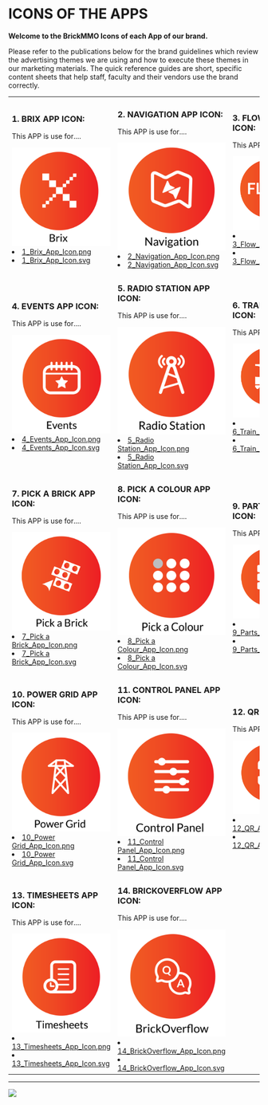 # ICONS OF THE APPS
<style>@import url("//readme.codeadam.ca/readme.css");</style>

**Welcome to the BrickMMO Icons of each App of our brand.**

Please refer to the publications below for the brand guidelines which review the advertising themes we are using and how to execute these themes in our marketing materials. The quick reference guides are short, specific content sheets that help staff, faculty and their vendors use the brand correctly.

<table>
<tr>
<td width="33.3%">

<h3>1. BRIX APP ICON:</h3>

<p>This APP is use for....</p>

<img src="icons/png/1_Brix_App_Icon.png">

<li><a href="icons/png/1_Brix_App_Icon.png" download>1_Brix_App_Icon.png</a></li>
<li><a href="icons/svg/1_Brix_App_Icon.svg" download>1_Brix_App_Icon.svg</a></li>
</td>

<td width="33.3%">

<h3>2. NAVIGATION APP ICON:</h3>

<p>This APP is use for....</p> 

<img src="icons/png/2_Navigation_App_Icon.png">

<li><a href="icons/png/2_Navigation_App_Icon.png" download>2_Navigation_App_Icon.png</a></li>
<li><a href="icons/svg/2_Navigation_App_Icon.svg" download>2_Navigation_App_Icon.svg</a></li>

</td>

<td width="33.3%">

<h3>3. FLOW APP ICON:</h3>

<p>This APP is use for....</p>

<img src="icons/png/3_Flow_App_Icon.png">

<li><a href="icons/png/3_Flow_App_Icon.png" download>3_Flow_App_Icon.png</a></li>
<li><a href="icons/svg/3_Flow_App_Icon.svg" download>3_Flow_App_Icon.svg</a></li>

</tr>

</td>
<tr>
<td width="33.3%">

<h3>4. EVENTS APP ICON:</h3>

<p>This APP is use for....</p>

<img src="icons/png/4_Events_App_Icon.png">

<li><a href="icons/png/4_Events_App_Icon.png" download>4_Events_App_Icon.png</a></li>
<li><a href="icons/svg/4_Events_App_Icon.svg" download>4_Events_App_Icon.svg</a></li>

</td>

<td width="33.3%">

<h3>5. RADIO STATION APP ICON:</h3>

<p>This APP is use for....</p>

<img src="icons/png/5_Radio Station_App_Icon.png">

<li><a href="icons/png/5_Radio Station_App_Icon.png" download>5_Radio Station_App_Icon.png</a></li>
<li><a href="icons/svg/5_Radio Station_App_Icon.svg" download>5_Radio Station_App_Icon.svg</a></li>

</td>

<td width="33.3%">

<h3>6. TRAIN APP ICON:</h3>

<p>This APP is use for....</p>

<img src="icons/png/6_Train_App_Icon.png">

<li><a href="icons/png/6_Train_App_Icon.png" download>6_Train_App_Icon.png</a></li>
<li><a href="icons/svg/6_Train_App_Icon.svg" download>6_Train_App_Icon.svg</a></li>

</td>

<tr>

<td width="33.3%">

<h3>7. PICK A BRICK APP ICON:</h3>

<p>This APP is use for....</p>

<img src="icons/png/7_Pick a Brick_App_Icon.png">

<li><a href="icons/png/7_Pick a Brick_App_Icon.png" download>7_Pick a Brick_App_Icon.png</a></li>
<li><a href="icons/svg/7_Pick a Brick_App_Icon.svg" download>7_Pick a Brick_App_Icon.svg</a></li>

</td>

<td width="33.3%">

<h3>8. PICK A COLOUR APP ICON:</h3>

<p>This APP is use for....</p>

<img src="icons/png/8_Pick a Colour_App_Icon.png">

<li><a href="icons/png/8_Pick a Colour_App_Icon.png" download>8_Pick a Colour_App_Icon.png</a></li>
<li><a href="icons/svg/8_Pick a Colour_App_Icon.svg" download>8_Pick a Colour_App_Icon.svg</a></li>

</td>

<td width="33.3%">

<h3>9. PARTS APP ICON:</h3>

<p>This APP is use for....</p>

<img src="icons/png/9_Parts_App_Icon.png">

<li><a href="icons/png/9_Parts_App_Icon.png" download>9_Parts_App_Icon.png</a></li>
<li><a href="icons/svg/9_Parts_App_Icon.svg" download>9_Parts_App_Icon.svg</a></li>

</td>

<tr>

<td width="33.3%">

<h3>10. POWER GRID APP ICON:</h3>

<p>This APP is use for....</p>

<img src="icons/png/10_Power Grid_App_Icon.png">

<li><a href="icons/png/0_Power Grid_App_Icon.png" download>10_Power Grid_App_Icon.png</a></li>
<li><a href="icons/svg/10_Power Grid_App_Icon.svg" download>10_Power Grid_App_Icon.svg</a></li>

</td>

<td width="33.3%">

<h3>11. CONTROL PANEL APP ICON:</h3>

<p>This APP is use for....</p>

<img src="icons/png/11_Control Panel_App_Icon.png">

<li><a href="icons/png/11_Control Panel_App_Icon.png" download>11_Control Panel_App_Icon.png</a></li>
<li><a href="icons/svg/11_Control Panel_App_Icon.svg" download>11_Control Panel_App_Icon.svg</a></li>

</td>

<td width="33.3%">

<h3>12. QR APP ICON:</h3>

<p>This APP is use for....</p>

<img src="icons/png/12_QR_App_Icon.png">

<li><a href="icons/png/12_QR_App_Icon.png" download>12_QR_App_Icon.png</a></li>
<li><a href="icons/svg/12_QR_App_Icon.svg" download>12_QR_App_Icon.svg</a></li>

<tr>

<td width="33.3%">

<h3>13. TIMESHEETS APP ICON:</h3>

<p>This APP is use for....</p>

<img src="icons/png/13_Timesheets_App_Icon.png">

<li><a href="icons/png/13_Timesheets_App_Icon.png" download>13_Timesheets_App_Icon.png</a></li>
<li><a href="icons/svg/13_Timesheets_App_Icon.svgg" download>13_Timesheets_App_Icon.svg</a></li>

</td>

<td width="33.3%">

<h3>14. BRICKOVERFLOW APP ICON:</h3>

<p>This APP is use for....</p>

<img src="icons/png/14_BrickOverflow_App_Icon.png">

<li><a href="icons/png/14_BrickOverflow_App_Icon.png" download>14_BrickOverflow_App_Icon.png</a></li>
<li><a href="icons/svg/14_BrickOverflow_App_Icon.svg" download>14_BrickOverflow_App_Icon.svg</a></li>

</td>


</td>

</tr>
</table>

---

<a href="https://brickmmo.com">
<img src="https://brickmmo.com/images/brickmmo-logo-horizontal.jpg" width="100">
</a>

